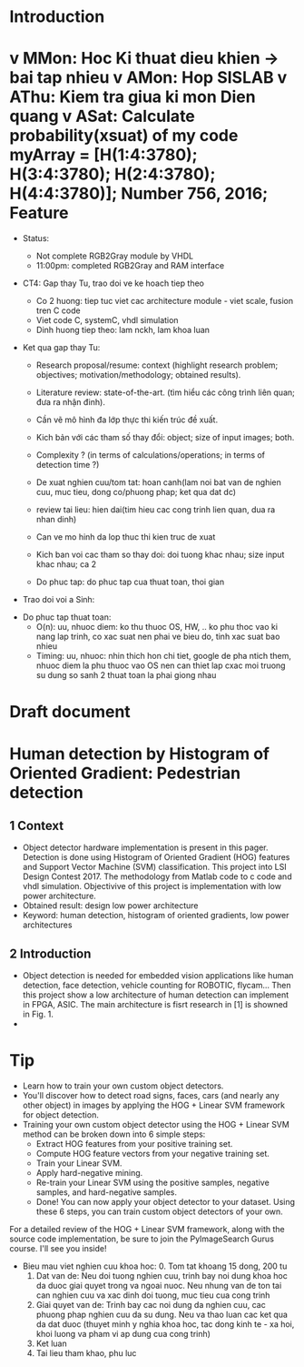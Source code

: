 <!---
/*******************************************************************************
// Project name   :
// File name      : Weekday.md
// Created date   : Sun 19 Mar 2017
// Author         : Huy Hung Ho
// Last modified  : Thu 23 Mar 2017
// Desc           :
*******************************************************************************/
-->
Introduction
============
v	MMon:	Hoc Ki thuat dieu khien -> bai tap nhieu
v	AMon:	Hop SISLAB
v	AThu:	Kiem tra giua ki mon Dien quang
v	ASat:	Calculate probability(xsuat) of my code
	myArray = [H(1:4:3780); H(3:4:3780); H(2:4:3780); H(4:4:3780)];
	Number 756, 2016;
Feature
=======
- Status:
	+ Not complete RGB2Gray module by VHDL
	+ 11:00pm: completed RGB2Gray and RAM interface

- CT4: Gap thay Tu, trao doi ve ke hoach tiep theo
	+ Co 2 huong: tiep tuc viet cac architecture module - viet scale, fusion
	  tren C code
	+ Viet code C, systemC, vhdl simulation
	+ Dinh huong tiep theo: lam nckh, lam khoa luan

- Ket qua gap thay Tu:
	+ Research proposal/resume: context (highlight research problem; objectives; motivation/methodology; obtained results).
	+ Literature review: state-of-the-art. (tìm hiểu các công trình liên quan; đưa ra nhận đinh).
	+ Cần vẽ mô hình đa lớp thực thi kiến trúc đề xuất.
	+ Kich bản với các tham số thay đổi: object; size of input images; both.
	+ Complexity ? (in terms of calculations/operations; in terms of detection time ?)


	+ De xuat nghien cuu/tom tat: hoan canh(lam noi bat van de nghien cuu,
	  muc tieu, dong co/phuong phap; ket qua dat dc)
	+ review tai lieu: hien dai(tim hieu cac cong trinh lien quan, dua ra
	  nhan dinh)
	+ Can ve mo hinh da lop thuc thi kien truc de xuat
	+ Kich ban voi cac tham so thay doi: doi tuong khac nhau; size input
	  khac nhau; ca 2
	+ Do phuc tap: do phuc tap cua thuat toan, thoi gian


- Trao doi voi a Sinh:
+ Do phuc tap thuat toan:
	- O(n): uu, nhuoc diem: ko thu thuoc OS, HW, .. ko phu thoc vao ki nang
	lap trinh, co xac suat nen phai ve bieu do, tinh xac suat bao nhieu
	- Timing: uu, nhuoc: nhin thich hon chi tiet, google de pha ntich them,
	nhuoc diem la phu thuoc vao OS nen can thiet lap cxac moi truong su dung
	so sanh 2 thuat toan la phai giong nhau

Draft document
==============
# Human detection by Histogram of Oriented Gradient: Pedestrian detection
## 1 Context
* Object detector hardware implementation is present in this pager. Detection is done using Histogram of Oriented Gradient (HOG) features and Support Vector Machine (SVM) classification. This project into LSI Design Contest 2017. The methodology from Matlab code to c code and vhdl simulation. Objectivive of this project is implementation with low power architecture.
* Obtained result: design low power architecture
* Keyword: human detection, histogram of oriented gradients, low power architectures
## 2 Introduction
* Object detection is needed for embedded vision applications like human detection, face detection, vehicle counting for ROBOTIC, flycam... Then this project show a low architecture of human detection can implement in FPGA, ASIC. The main architecture is fisrt research in [1] is showned in Fig. 1.
*


Tip
===
* Learn how to train your own custom object detectors.
* You'll discover how to detect road signs, faces, cars (and nearly any other object) in images by applying the HOG + Linear SVM framework for object detection.
* Training your own custom object detector using the HOG + Linear SVM method can be broken down into 6 simple steps:
	* Extract HOG features from your positive training set.
	* Compute HOG feature vectors from your negative training set.
	* Train your Linear SVM.
	* Apply hard-negative mining.
	* Re-train your Linear SVM using the positive samples, negative samples, and hard-negative samples.
	* Done! You can now apply your object detector to your dataset.
Using these 6 steps, you can train custom object detectors of your own.

For a detailed review of the HOG + Linear SVM framework, along with the source code implementation, be sure to join the PyImageSearch Gurus course. I'll see you inside!

* Bieu mau viet nghien cuu khoa hoc:
	0. Tom tat khoang 15 dong, 200 tu
	1. Dat van de: Neu doi tuong nghien cuu, trinh bay noi dung khoa hoc da
	  duoc giai quyet trong va ngoai nuoc. Neu nhung van de ton tai can
	  nghien cuu va xac dinh doi tuong, muc tieu cua cong trinh
	2. Giai quyet van de: Trinh bay cac noi dung da nghien cuu, cac phuong
	   phap nghien cuu da su dung. Neu va thao luan cac ket qua da dat duoc
	   (thuyet minh y nghia khoa hoc, tac dong kinh te - xa hoi,  khoi luong
	   va pham vi ap dung cua cong trinh)
	3. Ket luan
	4. Tai lieu tham khao, phu luc

